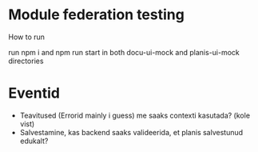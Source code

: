 # Module federation testing

How to run

run npm i and npm run start in both docu-ui-mock and planis-ui-mock directories


# Eventid

- Teavitused (Errorid mainly i guess) me saaks contexti kasutada? (kole vist)
- Salvestamine, kas backend saaks valideerida, et planis salvestunud edukalt?
